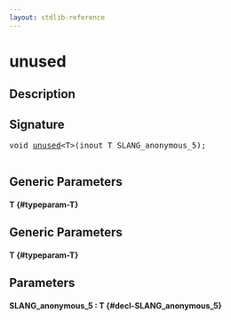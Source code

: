 ```yaml
---
layout: stdlib-reference
---
```


# unused

## Description





## Signature 

<pre>
<span class="code_keyword">void</span> <a href="/stdlib-reference/global-decls/unused">unused</a>&lt;<span class="code_type">T</span>&gt;(<span class="code_keyword">inout</span> <span class="code_type">T</span> <span class='code_param'>SLANG_anonymous_5</span>);

</pre>

## Generic Parameters

#### T {#typeparam-T}

## Generic Parameters

#### T {#typeparam-T}

## Parameters

#### SLANG\_anonymous\_5  : T {#decl-SLANG_anonymous_5}

